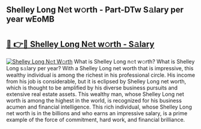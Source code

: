 ## Shelley Long N𝚎t w𝚘rth - Part-DTw S𝚊lary per year wEoMB

# <h2><a href="http://gc0oer.nevu.top/?p=Shelley+Long">🔗 👉🔴 Shelley Long N𝚎t w𝚘rth - S𝚊lary</a></h2>

[![Shelley Long N𝚎t W𝚘rth](https://i.imgur.com/Oavwk0R.jpeg)](http://gc0oer.nevu.top/?p=Shelley+Long)
What is Shelley Long n𝚎t w𝚘rth? What is Shelley Long s𝚊lary per year?
With a Shelley Long net worth that is impressive, this wealthy individual is among the richest in his professional circle. His income from his job is considerable, but it is eclipsed by Shelley Long net worth, which is thought to be amplified by his diverse business pursuits and extensive real estate assets. This wealthy man, whose Shelley Long net worth is among the highest in the world, is recognized for his business acumen and financial intelligence. This rich individual, whose Shelley Long net worth is in the billions and who earns an impressive salary, is a prime example of the force of commitment, hard work, and financial brilliance.
